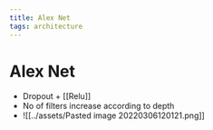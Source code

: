 ```yaml
---
title: Alex Net
tags: architecture
---
```


# Alex Net
- Dropout + [[Relu]]
- No of filters increase according to depth
- ![[../assets/Pasted image 20220306120121.png]]




















